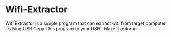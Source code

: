 # Wifi-Extractor
Wifi Extractor is a simple program that can extract wifi from target computer . (Using USB 
Copy This program to your USB . 
Make it autorun . 
